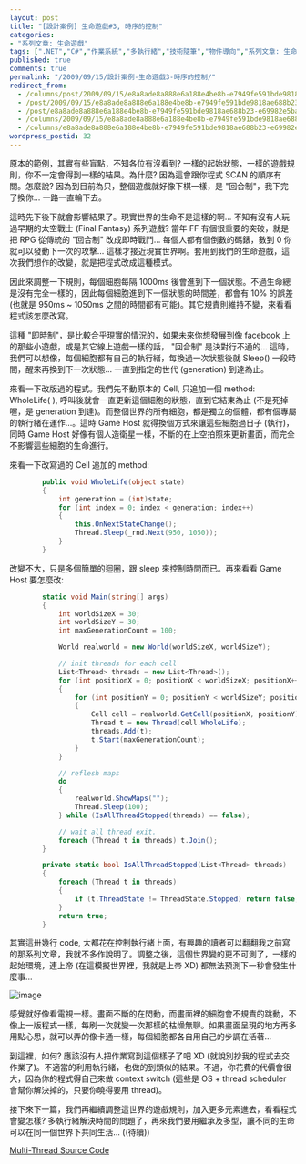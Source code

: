 ```yaml
---
layout: post
title: "[設計案例] 生命遊戲#3, 時序的控制"
categories:
- "系列文章: 生命遊戲"
tags: [".NET","C#","作業系統","多執行緒","技術隨筆","物件導向","系列文章: 生命遊戲"]
published: true
comments: true
permalink: "/2009/09/15/設計案例-生命遊戲3-時序的控制/"
redirect_from:
  - /columns/post/2009/09/15/e8a8ade8a888e6a188e4be8b-e7949fe591bde9818ae688b23-e69982e5ba8fe79a84e68ea7e588b6.aspx/
  - /post/2009/09/15/e8a8ade8a888e6a188e4be8b-e7949fe591bde9818ae688b23-e69982e5ba8fe79a84e68ea7e588b6.aspx/
  - /post/e8a8ade8a888e6a188e4be8b-e7949fe591bde9818ae688b23-e69982e5ba8fe79a84e68ea7e588b6.aspx/
  - /columns/2009/09/15/e8a8ade8a888e6a188e4be8b-e7949fe591bde9818ae688b23-e69982e5ba8fe79a84e68ea7e588b6.aspx/
  - /columns/e8a8ade8a888e6a188e4be8b-e7949fe591bde9818ae688b23-e69982e5ba8fe79a84e68ea7e588b6.aspx/
wordpress_postid: 32
---
```


原本的範例，其實有些盲點，不知各位有沒看到? 一樣的起始狀態，一樣的遊戲規則，你不一定會得到一樣的結果。為什麼? 因為這會跟你程式 SCAN 的順序有關。怎麼說? 因為到目前為只，整個遊戲就好像下棋一樣，是 "回合制"，我下完了換你... 一路一直輪下去。

這時先下後下就會影響結果了。現實世界的生命不是這樣的啊... 不知有沒有人玩過早期的太空戰士 (Final Fantasy) 系列遊戲? 當年 FF 有個很重要的突破，就是把 RPG 從傳統的 "回合制" 改成即時戰鬥... 每個人都有個倒數的碼錶，數到 0 你就可以發動下一次的攻擊... 這樣才接近現實世界啊。套用到我們的生命遊戲，這次我們想作的改變，就是把程式改成這種模式。

因此來調整一下規則，每個細胞每隔 1000ms 後會進到下一個狀態。不過生命總是沒有完全一樣的，因此每個細胞進到下一個狀態的時間差，都會有 10% 的誤差 (也就是 950ms ~ 1050ms 之間的時間都有可能)。其它規責則維持不變，來看看程式該怎麼改寫。

這種 "即時制"，是比較合乎現實的情況的，如果未來你想發展到像 facebook 上的那些小遊戲，或是其它線上遊戲一樣的話， "回合制" 是決對行不通的... 這時，我們可以想像，每個細胞都有自己的執行緒，每換過一次狀態後就 Sleep() 一段時間，醒來再換到下一次狀態... 一直到指定的世代 (generation) 到達為止。

來看一下改版過的程式。我們先不動原本的 Cell, 只追加一個 method: WholeLife( ), 呼叫後就會一直更新這個細胞的狀態，直到它結束為止 (不是死掉喔，是 generation 到達)。而整個世界的所有細胞，都是獨立的個體，都有個專屬的執行緒在運作...。這時 Game Host 就得換個方式來讓這些細胞過日子 (執行)，同時 Game Host 好像有個人造衛星一樣，不斷的在上空拍照來更新畫面，而完全不影響這些細胞的生命進行。

來看一下改寫過的 Cell 追加的 method:

```csharp
        public void WholeLife(object state)
        {
            int generation = (int)state;
            for (int index = 0; index < generation; index++)
            {
                this.OnNextStateChange();
                Thread.Sleep(_rnd.Next(950, 1050));
            }
        }
```

改變不大，只是多個簡單的迴圈，跟 sleep 來控制時間而已。再來看看 Game Host 要怎麼改:

```csharp
        static void Main(string[] args)
        {
            int worldSizeX = 30;
            int worldSizeY = 30;
            int maxGenerationCount = 100;

            World realworld = new World(worldSizeX, worldSizeY);

            // init threads for each cell
            List<Thread> threads = new List<Thread>();
            for (int positionX = 0; positionX < worldSizeX; positionX++)
            {
                for (int positionY = 0; positionY < worldSizeY; positionY++)
                {
                    Cell cell = realworld.GetCell(positionX, positionY);
                    Thread t = new Thread(cell.WholeLife);
                    threads.Add(t);
                    t.Start(maxGenerationCount);
                }
            }

            // reflesh maps
            do
            {
                realworld.ShowMaps("");
                Thread.Sleep(100);
            } while (IsAllThreadStopped(threads) == false);

            // wait all thread exit.
            foreach (Thread t in threads) t.Join();
        }

        private static bool IsAllThreadStopped(List<Thread> threads)
        {
            foreach (Thread t in threads)
            {
                if (t.ThreadState != ThreadState.Stopped) return false;
            }
            return true;
        }
```

 

其實這卅幾行 code, 大都花在控制執行緒上面，有興趣的讀者可以翻翻我之前寫的那系列文章，我就不多作說明了。調整之後，這個世界變的更不可測了，一樣的起始環境，連上帝 (在這模擬世界裡，我就是上帝 XD) 都無法預測下一秒會發生什麼事...

![image](/wp-content/be-files/WindowsLiveWriter/3/14B4CC9D/image.png)

 

感覺就好像看電視一樣。畫面不斷的在閃動，而畫面裡的細胞會不規責的跳動，不像上一版程式一樣，每刷一次就變一次那樣的枯燥無聊。如果畫面呈現的地方再多用點心思，就可以弄的像卡通一樣，每個細胞都各自用自己的步調在活著...

到這裡，如何? 應該沒有人把作業寫到這個樣子了吧 XD (就說別抄我的程式去交作業了)。不適當的利用執行緒，也做的到類似的結果。不過，你花費的代價會很大，因為你的程式得自己來做 context switch (這些是 OS + thread scheduler 會幫你解決掉的，只要你曉得要用 thread)。

接下來下一篇，我們再繼續調整這世界的遊戲規則，加入更多元素進去，看看程式會變怎樣? 多執行緒解決時間的問題了，再來我們要用繼承及多型，讓不同的生命可以在同一個世界下共同生活...  ((待續))

 
[Multi-Thread Source Code](/wp-content/be-files/WindowsLiveWriter/3/5579A0F9/BLOG_3.zip)

